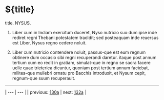 # ${title}

title. NYSUS.



1. Liber cum in Indiam exercitum duceret, Nyso nutricio suo dum ipse inde rediret regni Thebani potestatem tradidit; sed posteaquam inde reuersus est Liber, Nysus regno cedere noluit.



2. Liber cum nutricio contendere noluit, passus-que est eum regnum obtinere dum occasio sibi regni recuperandi daretur. itaque post annum tertium cum eo redit in gratiam, simulat-que in regno se sacra facere uelle quae trieterica dicuntur, quoniam post tertium annum faciebat, milites-que muliebri ornatu pro Bacchis introduxit, et Nysum cepit, regnum-que suum recuperauit.



---

| --- | --- |
| previous: [130a](../130a/) | next: [132a](../132a/) |